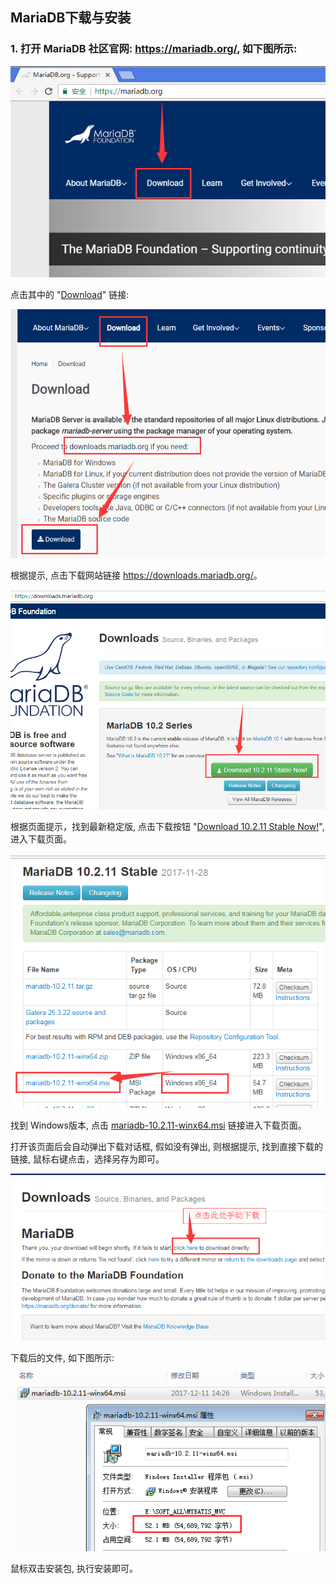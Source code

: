 
## MariaDB下载与安装



### 1. 打开 MariaDB 社区官网: <https://mariadb.org/>, 如下图所示:

![](02_01_mariadb_org.png)

点击其中的 "[Download](https://mariadb.org/download/)" 链接:

![](02_02_mariadb_downpage1.png)

根据提示, 点击下载网站链接 <https://downloads.mariadb.org/>。

![](02_03_download_mariadb.png)

根据页面提示，找到最新稳定版, 点击下载按钮 "[Download 10.2.11 Stable Now!](https://downloads.mariadb.org/mariadb/10.2.11/)", 进入下载页面。


![](02_04_mariadb_download.png)


找到 Windows版本, 点击 [mariadb-10.2.11-winx64.msi]() 链接进入下载页面。


打开该页面后会自动弹出下载对话框, 假如没有弹出, 则根据提示, 找到直接下载的链接, 鼠标右键点击，选择另存为即可。

![](02_05_mariadb_manual_down.png)


下载后的文件, 如下图所示:

![](02_06_mariadb_package.png)

鼠标双击安装包, 执行安装即可。

















